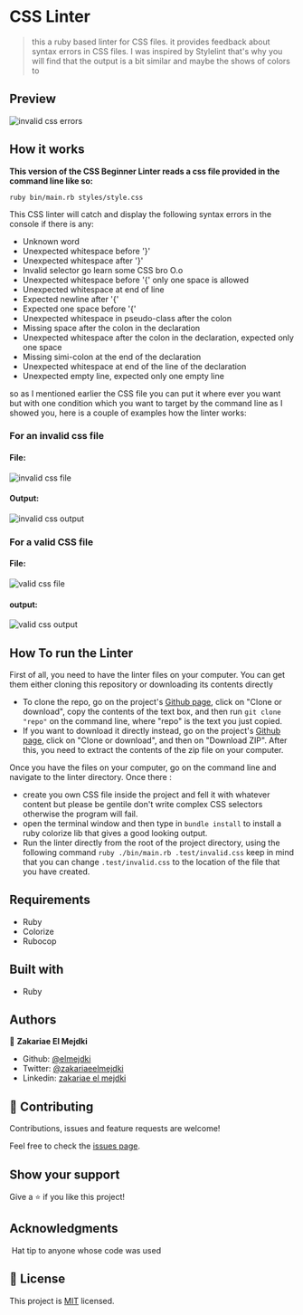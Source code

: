 # CSS Linter

> this a ruby based linter for CSS files. it provides feedback about syntax errors in CSS files. I was inspired by Stylelint that's why you will find that the output is a bit similar and maybe the shows of colors to

## Preview

![invalid css errors](./invalid_css_test.png)

## How it works

**This version of the CSS Beginner Linter reads a css file provided in the command line like so:**

```
ruby bin/main.rb styles/style.css
```

This CSS linter will catch and display the following syntax errors in the console if there is any:

- Unknown word
- Unexpected whitespace before \'}\'
- Unexpected whitespace after \'}\'
- Invalid selector go learn some CSS bro O.o
- Unexpected whitespace before \'{\' only one space is allowed
- Unexpected whitespace at end of line
- Expected newline after \'{\'
- Expected one space before \'{\'
- Unexpected whitespace in pseudo-class after the colon
- Missing space after the colon in the declaration
- Unexpected whitespace after the colon in the declaration, expected only one space
- Missing simi-colon at the end of the declaration
- Unexpected whitespace at end of the line of the declaration
- Unexpected empty line, expected only one empty line

so as I mentioned earlier the CSS file you can put it where ever you want but with one condition which you want to target by the command line as I showed you, here is a couple of examples how the linter works:

### For an invalid css file

#### File:

![invalid css file](./invalid_css_file.png)

#### Output:

![invalid css output](./invalid_css_test.png)

### For a valid CSS file

#### File:

![valid css file](./valid_css_file.png)

#### output:

![valid css output](./valid_css_test.png)

## How To run the Linter

First of all, you need to have the linter files on your computer. You can get them either cloning this repository or downloading its contents directly

- To clone the repo, go on the project's [Github page](https://github.com/elmejdki/CSS_linter), click on "Clone or download", copy the contents of the text box, and then run `git clone "repo"` on the command line, where "repo" is the text you just copied.
- If you want to download it directly instead, go on the project's [Github page](https://github.com/elmejdki/CSS_linter), click on "Clone or download", and then on "Download ZIP". After this, you need to extract the contents of the zip file on your computer.

Once you have the files on your computer, go on the command line and navigate to the linter directory. Once there :

- create you own CSS file inside the project and fell it with whatever content but please be gentile don't write complex CSS selectors otherwise the program will fail.
- open the terminal window and then type in `bundle install` to install a ruby colorize lib that gives a good looking output.
- Run the linter directly from the root of the project directory, using the following command `ruby ./bin/main.rb .test/invalid.css` keep in mind that you can change `.test/invalid.css` to the location of the file that you have created.

## Requirements

- Ruby
- Colorize
- Rubocop

## Built with

- Ruby

## Authors

👤 **Zakariae El Mejdki**

- Github: [@elmejdki](https://github.com/elmejdki)
- Twitter: [@zakariaeelmejdki](https://twitter.com/0ca7848f87ab470)
- Linkedin: [zakariae el mejdki](https://www.linkedin.com/in/zakariae-el-mejdki-644898139/)

## 🤝 Contributing

Contributions, issues and feature requests are welcome!

Feel free to check the [issues page](issues/).

## Show your support

Give a ⭐️ if you like this project!

## Acknowledgments

​	Hat tip to anyone whose code was used

## 📝 License

This project is [MIT](lic.url) licensed.
